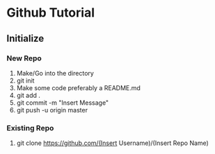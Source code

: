 # Github Tutorial

## Initialize

### New Repo

1. Make/Go into the directory
2. git init
3. Make some code preferably a README.md
4. git add .
5. git commit -m "Insert Message"
6. git push -u origin master

### Existing Repo

1. git clone https://github.com/(Insert Username)/(Insert Repo Name)


